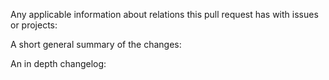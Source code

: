 Any applicable information about relations this pull request has with issues or projects:

A short general summary of the changes:

An in depth changelog:
